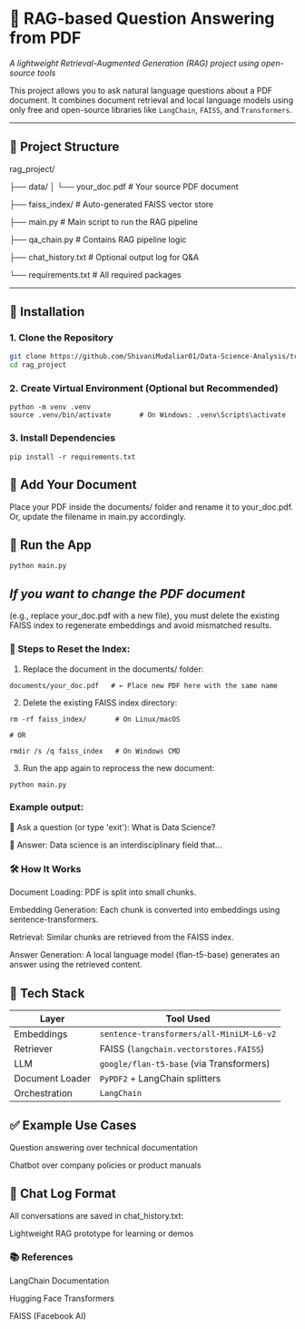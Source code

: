 # 🧠 RAG-based Question Answering from PDF  
*A lightweight Retrieval-Augmented Generation (RAG) project using open-source tools*

This project allows you to ask natural language questions about a PDF document. It combines document retrieval and local language models using only free and open-source libraries like `LangChain`, `FAISS`, and `Transformers`.

---

## 📂 Project Structure
rag_project/

├── data/
│ └── your_doc.pdf # Your source PDF document

├── faiss_index/ # Auto-generated FAISS vector store

├── main.py # Main script to run the RAG pipeline

├── qa_chain.py # Contains RAG pipeline logic

├── chat_history.txt # Optional output log for Q&A

└── requirements.txt # All required packages


---

## 🔧 Installation

### 1. Clone the Repository

```bash
git clone https://github.com/ShivaniMudaliar01/Data-Science-Analysis/tree/679c7b8fc4fbb5714ac6dfe66d624a54e37987d3/rag_project
cd rag_project
```

### 2. Create Virtual Environment (Optional but Recommended)
```
python -m venv .venv
source .venv/bin/activate       # On Windows: .venv\Scripts\activate
```
### 3. Install Dependencies
```
pip install -r requirements.txt
```

## 📄 Add Your Document

Place your PDF inside the documents/ folder and rename it to your_doc.pdf.
Or, update the filename in main.py accordingly.

## 🚀 Run the App
```
python main.py
```

## *If you want to change the PDF document*
(e.g., replace your_doc.pdf with a new file), you must delete the existing FAISS index to regenerate embeddings and avoid mismatched results.

### 🔄 Steps to Reset the Index:
1. Replace the document in the documents/ folder:
```
documents/your_doc.pdf   # ← Place new PDF here with the same name
```
2. Delete the existing FAISS index directory:
```
rm -rf faiss_index/       # On Linux/macOS

# OR

rmdir /s /q faiss_index   # On Windows CMD

```
3. Run the app again to reprocess the new document:
```
python main.py
```


### Example output:

🧠 Ask a question (or type 'exit'): What is Data Science?

💬 Answer: Data science is an interdisciplinary field that...

### 🛠️ How It Works

Document Loading: PDF is split into small chunks.

Embedding Generation: Each chunk is converted into embeddings using sentence-transformers.

Retrieval: Similar chunks are retrieved from the FAISS index.

Answer Generation: A local language model (flan-t5-base) generates an answer using the retrieved content.

## 🤖 Tech Stack

| Layer           | Tool Used                                |
| --------------- | ---------------------------------------- |
| Embeddings      | `sentence-transformers/all-MiniLM-L6-v2` |
| Retriever       | FAISS (`langchain.vectorstores.FAISS`)   |
| LLM             | `google/flan-t5-base` (via Transformers) |
| Document Loader | `PyPDF2` + LangChain splitters           |
| Orchestration   | `LangChain`                              |

## ✅ Example Use Cases
Question answering over technical documentation

Chatbot over company policies or product manuals

## 📃 Chat Log Format
All conversations are saved in chat_history.txt:

Lightweight RAG prototype for learning or demos

### 📚 References
LangChain Documentation

Hugging Face Transformers

FAISS (Facebook AI)



